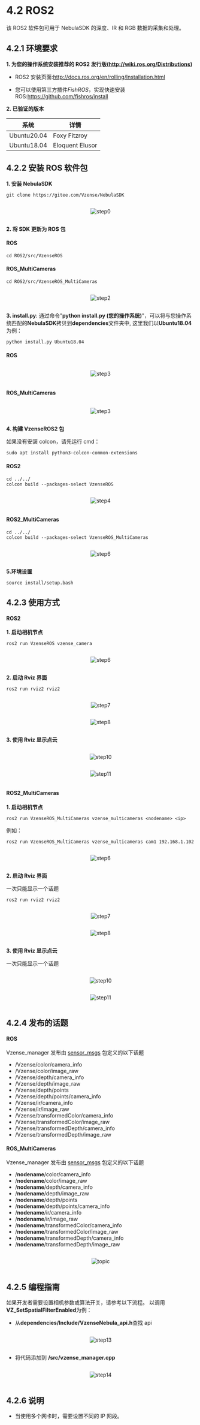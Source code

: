 # 4.2 ROS2

该 ROS2 软件包可用于 NebulaSDK 的深度、IR 和 RGB 数据的采集和处理。

## 4.2.1 环境要求

**1. 为您的操作系统安装推荐的 ROS2 发行版(<http://wiki.ros.org/Distributions>)**

- ROS2 安装页面:<http://docs.ros.org/en/rolling/Installation.html>

- 您可以使用第三方插件*FishROS*，实现快速安装 ROS:<https://github.com/fishros/install>

**2. 已验证的版本**

| 系统        | 详情            |
| ----------- | --------------- |
| Ubuntu20.04 | Foxy Fitzroy    |
| Ubuntu18.04 | Eloquent Elusor |

## 4.2.2 安装 ROS 软件包

**1. 安装 NebulaSDK**

```console
git clone https://gitee.com/Vzense/NebulaSDK
```

  <div class="center">

![step0](pic/ROS2/step0.png)

  </div>

**2. 将 SDK 更新为 ROS 包**

<!-- tabs:start -->

#### **ROS**

```console
cd ROS2/src/VzenseROS
```

#### **ROS_MultiCameras**

```console
cd ROS2/src/VzenseROS_MultiCameras
```

<!-- tabs:end -->

<div class="center">

![step2](pic/ROS2/step2.png)

</div>

**3. install.py**: 通过命令"**python install.py (您的操作系统)**"，可以将与您操作系统匹配的**NebulaSDK**拷贝到**dependencies**文件夹中, 这里我们以**Ubuntu18.04**为例：

```console
python install.py Ubuntu18.04
```

<!-- tabs:start -->

#### **ROS**

<div class="center">

![step3](pic/ROS2/step3.png)

</div>

#### **ROS_MultiCameras**

<div class="center">

![step3](pic/ROS2_MultiCameras/step3.png)

</div>

<!-- tabs:end -->

**4. 构建 VzenseROS2 包**

如果没有安装 colcon，请先运行 cmd：

```console
sudo apt install python3-colcon-common-extensions
```

<!-- tabs:start -->

#### **ROS2**

```console
cd ../../
colcon build --packages-select VzenseROS
```

<div class="center">

![step4](pic/ROS2/step4.png)

</div>

#### **ROS2_MultiCameras**

```console
cd ../../
colcon build --packages-select VzenseROS_MultiCameras
```

<div class="center">

![step6](pic/ROS2_MultiCameras/step4.png)

</div>

<!-- tabs:end -->

**5.环境设置**

```console
source install/setup.bash
```

## 4.2.3 使用方式

<!-- tabs:start -->

#### **ROS2**

**1. 启动相机节点**

```console
ros2 run VzenseROS vzense_camera
```

<div class="center">

![step6](pic/ROS2/step6.png)

</div>

**2. 启动 Rviz 界面**

```console
ros2 run rviz2 rviz2
```

<div class="center">

![step7](pic/ROS2/step7.png)

</div>

<div class="center">

![step8](pic/ROS2/step8.png)

</div>

**3. 使用 Rviz 显示点云**

<div class="center">

![step10](pic/ROS2/step10.png)

</div>

<div class="center">

![step11](pic/ROS2/step11.png)

</div>

#### **ROS2_MultiCameras**

**1. 启动相机节点**

```console
ros2 run VzenseROS_MultiCameras vzense_multicameras <nodename> <ip>
```

例如：

```console
ros2 run VzenseROS_MultiCameras vzense_multicameras cam1 192.168.1.102
```

<div class="center">

![step6](pic/ROS2_MultiCameras/step6.png)

</div>

**2. 启动 Rviz 界面**

一次只能显示一个话题

```console
ros2 run rviz2 rviz2
```

<div class="center">

![step7](pic/ROS2_MultiCameras/step7.png)

</div>

<div class="center">

![step8](pic/ROS2_MultiCameras/step8.png)

</div>

**3. 使用 Rviz 显示点云**

一次只能显示一个话题

<div class="center">

![step10](pic/ROS2_MultiCameras/step10.png)

</div>

<div class="center">

![step11](pic/ROS2_MultiCameras/step11.png)

</div>

<!-- tabs:end -->

## 4.2.4 发布的话题

<!-- tabs:start -->

#### **ROS**

Vzense_manager 发布由 [sensor_msgs](http://wiki.ros2.org/sensor_msgs) 包定义的以下话题

- /Vzense/color/camera_info
- /Vzense/color/image_raw
- /Vzense/depth/camera_info
- /Vzense/depth/image_raw
- /Vzense/depth/points
- /Vzense/depth/points/camera_info
- /Vzense/ir/camera_info
- /Vzense/ir/image_raw
- /Vzense/transformedColor/camera_info
- /Vzense/transformedColor/image_raw
- /Vzense/transformedDepth/camera_info
- /Vzense/transformedDepth/image_raw

#### **ROS_MultiCameras**

Vzense_manager 发布由 [sensor_msgs](http://wiki.ros2.org/sensor_msgs) 包定义的以下话题

- /**nodename**/color/camera_info
- /**nodename**/color/image_raw
- /**nodename**/depth/camera_info
- /**nodename**/depth/image_raw
- /**nodename**/depth/points
- /**nodename**/depth/points/camera_info
- /**nodename**/ir/camera_info
- /**nodename**/ir/image_raw
- /**nodename**/transformedColor/camera_info
- /**nodename**/transformedColor/image_raw
- /**nodename**/transformedDepth/camera_info
- /**nodename**/transformedDepth/image_raw

<div class="center">

![topic](pic/ROS2_MultiCameras/topic.png)

</div>

<!-- tabs:end -->

## 4.2.5 编程指南

如果开发者需要设置相机参数或算法开关，请参考以下流程。
以调用**VZ_SetSpatialFilterEnabled**为例：

- 从**dependencies/Include/VzenseNebula_api.h**查找 api

<div class="center">

![step13](pic/ROS2/step13.png)

</div>

- 将代码添加到 **/src/vzense_manager.cpp**

<div class="center">

![step14](pic/ROS2/step14.png)

</div>

## 4.2.6 说明

- 当使用多个网卡时，需要设置不同的 IP 网段。

<style>
.center
{
  width: auto;
  display: table;
  margin-left: auto;
  margin-right: auto;
}
</style>

